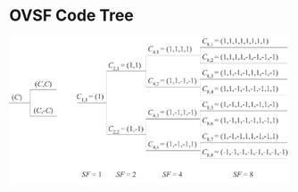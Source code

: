 # OVSF Code Tree

<img src="/OVSFCode/An-orthogonal-variable-spreading-factor-OVSF-code-tree.png" width="auto" height="auto" />

